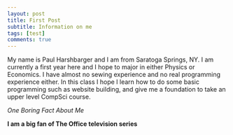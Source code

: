 ```yaml
---
layout: post
title: First Post
subtitle: Information on me
tags: [test]
comments: true
---
```


My name is Paul Harshbarger and I am from Saratoga Springs, NY. I am currently a first year here and I hope to major in either Physics or Economics. I have almost no sewing experience and no real programming experience either. In this class I hope I learn how to do some basic programming such as website building, and give me a foundation to take an upper level CompSci course. 

_One Boring Fact About Me_

**I am a big fan of The Office television series**
